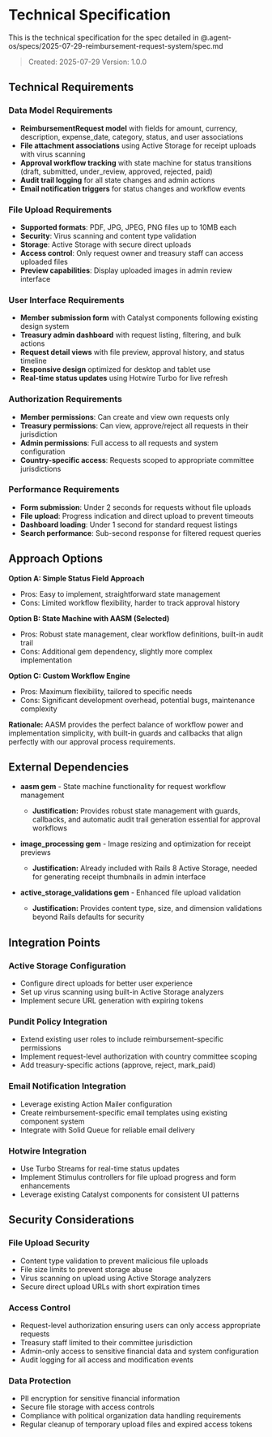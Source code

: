 # Technical Specification

This is the technical specification for the spec detailed in @.agent-os/specs/2025-07-29-reimbursement-request-system/spec.md

> Created: 2025-07-29
> Version: 1.0.0

## Technical Requirements

### Data Model Requirements
- **ReimbursementRequest model** with fields for amount, currency, description, expense_date, category, status, and user associations
- **File attachment associations** using Active Storage for receipt uploads with virus scanning
- **Approval workflow tracking** with state machine for status transitions (draft, submitted, under_review, approved, rejected, paid)
- **Audit trail logging** for all state changes and admin actions
- **Email notification triggers** for status changes and workflow events

### File Upload Requirements
- **Supported formats**: PDF, JPG, JPEG, PNG files up to 10MB each
- **Security**: Virus scanning and content type validation
- **Storage**: Active Storage with secure direct uploads
- **Access control**: Only request owner and treasury staff can access uploaded files
- **Preview capabilities**: Display uploaded images in admin review interface

### User Interface Requirements
- **Member submission form** with Catalyst components following existing design system
- **Treasury admin dashboard** with request listing, filtering, and bulk actions
- **Request detail views** with file preview, approval history, and status timeline
- **Responsive design** optimized for desktop and tablet use
- **Real-time status updates** using Hotwire Turbo for live refresh

### Authorization Requirements
- **Member permissions**: Can create and view own requests only
- **Treasury permissions**: Can view, approve/reject all requests in their jurisdiction
- **Admin permissions**: Full access to all requests and system configuration
- **Country-specific access**: Requests scoped to appropriate committee jurisdictions

### Performance Requirements
- **Form submission**: Under 2 seconds for requests without file uploads
- **File upload**: Progress indication and direct upload to prevent timeouts
- **Dashboard loading**: Under 1 second for standard request listings
- **Search performance**: Sub-second response for filtered request queries

## Approach Options

**Option A: Simple Status Field Approach**
- Pros: Easy to implement, straightforward state management
- Cons: Limited workflow flexibility, harder to track approval history

**Option B: State Machine with AASM (Selected)**
- Pros: Robust state management, clear workflow definitions, built-in audit trail
- Cons: Additional gem dependency, slightly more complex implementation

**Option C: Custom Workflow Engine**
- Pros: Maximum flexibility, tailored to specific needs
- Cons: Significant development overhead, potential bugs, maintenance complexity

**Rationale:** AASM provides the perfect balance of workflow power and implementation simplicity, with built-in guards and callbacks that align perfectly with our approval process requirements.

## External Dependencies

- **aasm gem** - State machine functionality for request workflow management
  - **Justification:** Provides robust state management with guards, callbacks, and automatic audit trail generation essential for approval workflows

- **image_processing gem** - Image resizing and optimization for receipt previews
  - **Justification:** Already included with Rails 8 Active Storage, needed for generating receipt thumbnails in admin interface

- **active_storage_validations gem** - Enhanced file upload validation
  - **Justification:** Provides content type, size, and dimension validations beyond Rails defaults for security

## Integration Points

### Active Storage Configuration
- Configure direct uploads for better user experience
- Set up virus scanning using built-in Active Storage analyzers
- Implement secure URL generation with expiring tokens

### Pundit Policy Integration
- Extend existing user roles to include reimbursement-specific permissions
- Implement request-level authorization with country committee scoping
- Add treasury-specific actions (approve, reject, mark_paid)

### Email Notification Integration
- Leverage existing Action Mailer configuration
- Create reimbursement-specific email templates using existing component system
- Integrate with Solid Queue for reliable email delivery

### Hotwire Integration
- Use Turbo Streams for real-time status updates
- Implement Stimulus controllers for file upload progress and form enhancements
- Leverage existing Catalyst components for consistent UI patterns

## Security Considerations

### File Upload Security
- Content type validation to prevent malicious file uploads
- File size limits to prevent storage abuse
- Virus scanning on upload using Active Storage analyzers
- Secure direct upload URLs with short expiration times

### Access Control
- Request-level authorization ensuring users can only access appropriate requests
- Treasury staff limited to their committee jurisdiction
- Admin-only access to sensitive financial data and system configuration
- Audit logging for all access and modification events

### Data Protection
- PII encryption for sensitive financial information
- Secure file storage with access controls
- Compliance with political organization data handling requirements
- Regular cleanup of temporary upload files and expired access tokens